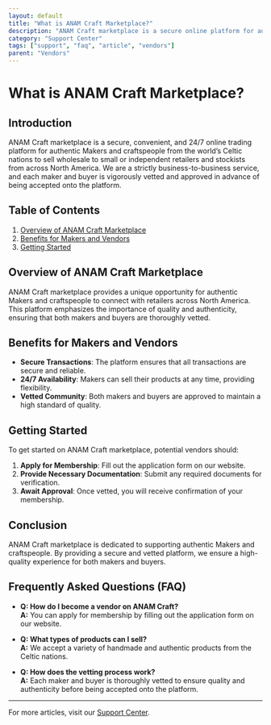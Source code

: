 ```yaml
---
layout: default
title: "What is ANAM Craft Marketplace?"
description: "ANAM Craft marketplace is a secure online platform for authentic Makers and craftspeople."
category: "Support Center"
tags: ["support", "faq", "article", "vendors"]
parent: "Vendors"
---
```


# What is ANAM Craft Marketplace?

## Introduction

ANAM Craft marketplace is a secure, convenient, and 24/7 online trading platform for authentic Makers and craftspeople from the world’s Celtic nations to sell wholesale to small or independent retailers and stockists from across North America. We are a strictly business-to-business service, and each maker and buyer is vigorously vetted and approved in advance of being accepted onto the platform.

## Table of Contents
1. [Overview of ANAM Craft Marketplace](#overview-of-anam-craft-marketplace)
2. [Benefits for Makers and Vendors](#benefits-for-makers-and-vendors)
3. [Getting Started](#getting-started)

## Overview of ANAM Craft Marketplace

ANAM Craft marketplace provides a unique opportunity for authentic Makers and craftspeople to connect with retailers across North America. This platform emphasizes the importance of quality and authenticity, ensuring that both makers and buyers are thoroughly vetted.

## Benefits for Makers and Vendors

- **Secure Transactions**: The platform ensures that all transactions are secure and reliable.
- **24/7 Availability**: Makers can sell their products at any time, providing flexibility.
- **Vetted Community**: Both makers and buyers are approved to maintain a high standard of quality.

## Getting Started

To get started on ANAM Craft marketplace, potential vendors should:

1. **Apply for Membership**: Fill out the application form on our website.
2. **Provide Necessary Documentation**: Submit any required documents for verification.
3. **Await Approval**: Once vetted, you will receive confirmation of your membership.

## Conclusion

ANAM Craft marketplace is dedicated to supporting authentic Makers and craftspeople. By providing a secure and vetted platform, we ensure a high-quality experience for both makers and buyers.

## Frequently Asked Questions (FAQ)

- **Q: How do I become a vendor on ANAM Craft?**  
  **A:** You can apply for membership by filling out the application form on our website.

- **Q: What types of products can I sell?**  
  **A:** We accept a variety of handmade and authentic products from the Celtic nations.

- **Q: How does the vetting process work?**  
  **A:** Each maker and buyer is thoroughly vetted to ensure quality and authenticity before being accepted onto the platform.
---

For more articles, visit our [Support Center](https://support.anamcraft.com).